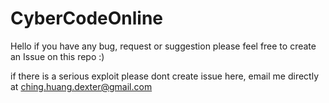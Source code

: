# CyberCodeOnline
Hello if you have any bug, request or suggestion please feel free to create an Issue on this repo :) 

if there is a serious exploit please dont create issue here, email me directly at ching.huang.dexter@gmail.com
